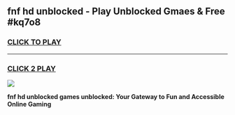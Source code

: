 
## fnf hd unblocked - Play Unblocked Gmaes & Free #kq7o8
<h3>
<a href="https://news.freeplayer.one?title=fnf_hd_unblocked&ref=26F">CLICK TO PLAY</a></h3>
<hr>

<h3>
<a href="https://news.freeplayer.one?title=fnf_hd_unblocked&ref=26F">CLICK 2 PLAY</a>
  
</h3>

<a href="https://news.freeplayer.one?title=fnf_hd_unblocked&ref=26F/"><img src="https://clearcache.store/games.png"></a>


**fnf hd unblocked games unblocked: Your Gateway to Fun and Accessible Online Gaming**
